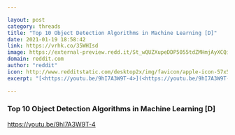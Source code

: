 ```yaml
---

layout: post
category: threads
title: "Top 10 Object Detection Algorithms in Machine Learning [D]"
date: 2021-01-19 18:58:42
link: https://vrhk.co/35WHIsd
image: https://external-preview.redd.it/St_wQUZXupeDDP5055tdZMHmjAyXCQiM6JBnf03tK7U.jpg?width=480&height=251.308900524&auto=webp&crop=480:251.308900524,smart&s=af7e42e682df9fb2d669f3327c3926cf471ec5c1
domain: reddit.com
author: "reddit"
icon: http://www.redditstatic.com/desktop2x/img/favicon/apple-icon-57x57.png
excerpt: "[<https://youtu.be/9hI7A3W9T-4>](<https://youtu.be/9hI7A3W9T-4>)"

---
```


### Top 10 Object Detection Algorithms in Machine Learning [D]

[<https://youtu.be/9hI7A3W9T-4>](<https://youtu.be/9hI7A3W9T-4>)